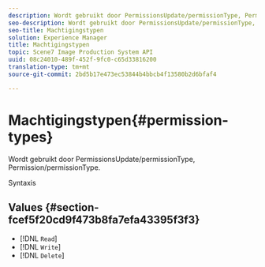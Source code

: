 ```yaml
---
description: Wordt gebruikt door PermissionsUpdate/permissionType, Permission/permissionType.
seo-description: Wordt gebruikt door PermissionsUpdate/permissionType, Permission/permissionType.
seo-title: Machtigingstypen
solution: Experience Manager
title: Machtigingstypen
topic: Scene7 Image Production System API
uuid: 08c24010-489f-452f-9fc0-c65d33816200
translation-type: tm+mt
source-git-commit: 2bd5b17e473ec53844b4bbcb4f13580b2d6bfaf4

---
```



# Machtigingstypen{#permission-types}

Wordt gebruikt door PermissionsUpdate/permissionType, Permission/permissionType.

Syntaxis

## Values {#section-fcef5f20cd9f473b8fa7efa43395f3f3}

* [!DNL `Read`]
* [!DNL `Write`]
* [!DNL `Delete`]

